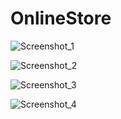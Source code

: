# OnlineStore

![Screenshot_1](https://user-images.githubusercontent.com/29926552/61503180-7ce9a980-a9df-11e9-8616-8029bb357244.png)

![Screenshot_2](https://user-images.githubusercontent.com/29926552/61503184-7fe49a00-a9df-11e9-98df-42cbe386588a.png)

![Screenshot_3](https://user-images.githubusercontent.com/29926552/61503189-8115c700-a9df-11e9-81fa-405756a597cb.png)

![Screenshot_4](https://user-images.githubusercontent.com/29926552/61503190-8246f400-a9df-11e9-9fcf-13605f18f757.png)
